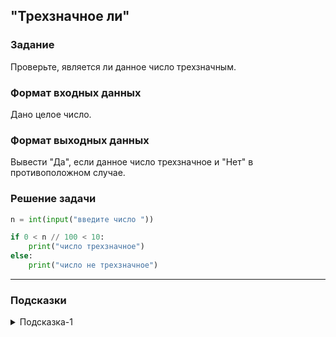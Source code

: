 ## "Трехзначное ли"

### Задание

Проверьте, является ли данное число трехзначным.

### Формат входных данных

Дано целое число.

### Формат выходных данных

Вывести "Да", если данное число трехзначное и "Нет" в противоположном случае.

### Решение задачи

```python
n = int(input("введите число "))

if 0 < n // 100 < 10:
    print("число трехзначное")
else:
    print("число не трехзначное")
```

---

### Подсказки

<details>
<summary>Подсказка-1</summary>
Назовите самое маленькое трехзначное число. А самое большое?
</details>
